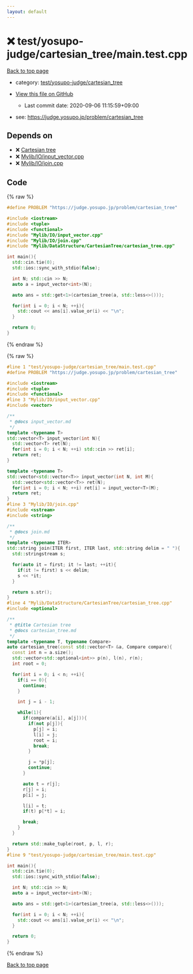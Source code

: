 ```yaml
---
layout: default
---
```


<!-- mathjax config similar to math.stackexchange -->
<script type="text/javascript" async
  src="https://cdnjs.cloudflare.com/ajax/libs/mathjax/2.7.5/MathJax.js?config=TeX-MML-AM_CHTML">
</script>
<script type="text/x-mathjax-config">
  MathJax.Hub.Config({
    TeX: { equationNumbers: { autoNumber: "AMS" }},
    tex2jax: {
      inlineMath: [ ['$','$'] ],
      processEscapes: true
    },
    "HTML-CSS": { matchFontHeight: false },
    displayAlign: "left",
    displayIndent: "2em"
  });
</script>

<script type="text/javascript" src="https://cdnjs.cloudflare.com/ajax/libs/jquery/3.4.1/jquery.min.js"></script>
<script src="https://cdn.jsdelivr.net/npm/jquery-balloon-js@1.1.2/jquery.balloon.min.js" integrity="sha256-ZEYs9VrgAeNuPvs15E39OsyOJaIkXEEt10fzxJ20+2I=" crossorigin="anonymous"></script>
<script type="text/javascript" src="../../../../assets/js/copy-button.js"></script>
<link rel="stylesheet" href="../../../../assets/css/copy-button.css" />


# :x: test/yosupo-judge/cartesian_tree/main.test.cpp

<a href="../../../../index.html">Back to top page</a>

* category: <a href="../../../../index.html#31920c7695bb8892c8a9f6ce31237986">test/yosupo-judge/cartesian_tree</a>
* <a href="{{ site.github.repository_url }}/blob/master/test/yosupo-judge/cartesian_tree/main.test.cpp">View this file on GitHub</a>
    - Last commit date: 2020-09-06 11:15:59+09:00


* see: <a href="https://judge.yosupo.jp/problem/cartesian_tree">https://judge.yosupo.jp/problem/cartesian_tree</a>


## Depends on

* :x: <a href="../../../../library/Mylib/DataStructure/CartesianTree/cartesian_tree.cpp.html">Cartesian tree</a>
* :x: <a href="../../../../library/Mylib/IO/input_vector.cpp.html">Mylib/IO/input_vector.cpp</a>
* :x: <a href="../../../../library/Mylib/IO/join.cpp.html">Mylib/IO/join.cpp</a>


## Code

<a id="unbundled"></a>
{% raw %}
```cpp
#define PROBLEM "https://judge.yosupo.jp/problem/cartesian_tree"

#include <iostream>
#include <tuple>
#include <functional>
#include "Mylib/IO/input_vector.cpp"
#include "Mylib/IO/join.cpp"
#include "Mylib/DataStructure/CartesianTree/cartesian_tree.cpp"

int main(){
  std::cin.tie(0);
  std::ios::sync_with_stdio(false);

  int N; std::cin >> N;
  auto a = input_vector<int>(N);

  auto ans = std::get<1>(cartesian_tree(a, std::less<>()));

  for(int i = 0; i < N; ++i){
    std::cout << ans[i].value_or(i) << "\n";
  }

  return 0;
}

```
{% endraw %}

<a id="bundled"></a>
{% raw %}
```cpp
#line 1 "test/yosupo-judge/cartesian_tree/main.test.cpp"
#define PROBLEM "https://judge.yosupo.jp/problem/cartesian_tree"

#include <iostream>
#include <tuple>
#include <functional>
#line 3 "Mylib/IO/input_vector.cpp"
#include <vector>

/**
 * @docs input_vector.md
 */
template <typename T>
std::vector<T> input_vector(int N){
  std::vector<T> ret(N);
  for(int i = 0; i < N; ++i) std::cin >> ret[i];
  return ret;
}

template <typename T>
std::vector<std::vector<T>> input_vector(int N, int M){
  std::vector<std::vector<T>> ret(N);
  for(int i = 0; i < N; ++i) ret[i] = input_vector<T>(M);
  return ret;
}
#line 3 "Mylib/IO/join.cpp"
#include <sstream>
#include <string>

/**
 * @docs join.md
 */
template <typename ITER>
std::string join(ITER first, ITER last, std::string delim = " "){
  std::stringstream s;

  for(auto it = first; it != last; ++it){
    if(it != first) s << delim;
    s << *it;
  }

  return s.str();
}
#line 4 "Mylib/DataStructure/CartesianTree/cartesian_tree.cpp"
#include <optional>

/**
 * @title Cartesian tree
 * @docs cartesian_tree.md
 */
template <typename T, typename Compare>
auto cartesian_tree(const std::vector<T> &a, Compare compare){
  const int n = a.size();
  std::vector<std::optional<int>> p(n), l(n), r(n);
  int root = 0;

  for(int i = 0; i < n; ++i){
    if(i == 0){
      continue;
    }

    int j = i - 1;

    while(1){
      if(compare(a[i], a[j])){
        if(not p[j]){
          p[j] = i;
          l[i] = j;
          root = i;
          break;
        }

        j = *p[j];
        continue;
      }

      auto t = r[j];
      r[j] = i;
      p[i] = j;

      l[i] = t;
      if(t) p[*t] = i;

      break;
    }
  }

  return std::make_tuple(root, p, l, r);
}
#line 9 "test/yosupo-judge/cartesian_tree/main.test.cpp"

int main(){
  std::cin.tie(0);
  std::ios::sync_with_stdio(false);

  int N; std::cin >> N;
  auto a = input_vector<int>(N);

  auto ans = std::get<1>(cartesian_tree(a, std::less<>()));

  for(int i = 0; i < N; ++i){
    std::cout << ans[i].value_or(i) << "\n";
  }

  return 0;
}

```
{% endraw %}

<a href="../../../../index.html">Back to top page</a>

